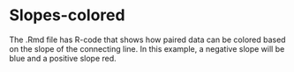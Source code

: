 # Slopes-colored

The .Rmd file has R-code that shows how paired data can be colored based on the slope of the connecting line. In this example, a negative slope will be blue and a positive slope red.

